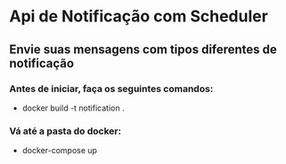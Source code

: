 # Api de Notificação com Scheduler

## Envie suas mensagens com tipos diferentes de notificação

### Antes de iniciar, faça os seguintes comandos:
 
 - docker build -t notification .

### Vá até a pasta do docker:

 - docker-compose up
